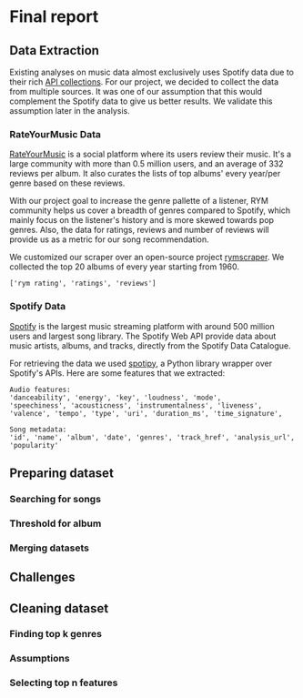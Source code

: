 # Final report



## Data Extraction

Existing analyses on music data almost exclusively uses Spotify data due to their rich [API collections](). For our project, we decided to collect the data from multiple sources. It was one of our assumption that this would complement the Spotify data to give us better results. We validate this assumption later in the analysis.

### RateYourMusic Data

[RateYourMusic]() is a social platform where its users review their music. It's a large community with more than 0.5 million users, and an average of 332 reviews per album. It also curates the lists of top albums' every year/per genre based on these reviews.

With our project goal to increase the genre pallette of a listener, RYM community helps us cover a breadth of genres compared to Spotify, which mainly focus on the listener's history and is more skewed towards pop genres. Also, the data for ratings, reviews and number of reviews will provide us as a metric for our song recommendation. 

We customized our scraper over an open-source project [rymscraper](). We collected the top 20 albums of every year starting from 1960. 

`['rym rating', 'ratings', 'reviews']`

### Spotify Data

[Spotify]() is the largest music streaming platform with around 500 million users and largest song library. The Spotify Web API provide data about music artists, albums, and tracks, directly from the Spotify Data Catalogue.

For retrieving the data we used [spotipy](), a Python library wrapper over Spotify's APIs. Here are some features that we extracted:

```
Audio features:
'danceability', 'energy', 'key', 'loudness', 'mode',
'speechiness', 'acousticness', 'instrumentalness', 'liveness',
'valence', 'tempo', 'type', 'uri', 'duration_ms', 'time_signature',

Song metadata:
'id', 'name', 'album', 'date', 'genres', 'track_href', 'analysis_url', 'popularity'

```

## Preparing dataset

### Searching for songs 
### Threshold for album

### Merging datasets

## Challenges

## Cleaning dataset

### Finding top k genres

### Assumptions

### Selecting top n features